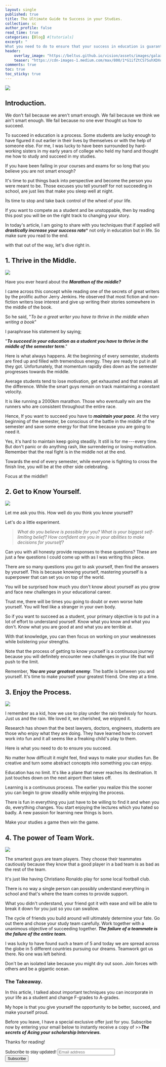 ```yaml
---
layout: single
published: true
title: The Ultimate Guide to Success in your Studies.
collection: sc
author_profile: false
read_time: true
categories: [Blog] #[tutorials]
excerpt: "
What you need to do to ensure that your success in education is guaranteed"
header:
    overlay_image: "https://beltus.github.io/vision/assets/images/galaxy.png"
    teaser: "https://cdn-images-1.medium.com/max/800/1*G1ifZtCS7SuhXDXoRNIUvA.jpeg"
comments: true
toc: true
toc_sticky: true
---
```



![](https://cdn-images-1.medium.com/max/800/1*G1ifZtCS7SuhXDXoRNIUvA.jpeg)

## Introduction.

We don't fail because we aren't smart enough. We fail because we think we ain't smart enough. We fail because no one ever thought us how to succeed.

To succeed in education is a process. Some students are lucky enough to have figured it out earlier in their lives by themselves or with the help of someone else. For me, I was lucky to have been surrounded by hard-working sisters in my early years of college who held my hand and thought me how to study and succeed in my studies.

If you have been failing in your courses and exams for so long that you believe you are not smart enough?

It's time to put things back into perspective and become the person you were meant to be. Those excuses you tell yourself for not succeeding in school, are just lies that make you sleep well at night.

İts time to stop and take back control of the wheel of your life.

If you want to compete as a student and be unstoppable, then by reading this post you will be on the right track to changing your story.


In today's article, I am going to share with you techniques that if applied will ***drastically increase your success rate**** not only in education but in life. So make sure you read to the end.

with that out of the way, let's dive right in.

## 1\. Thrive in the Middle.

![](https://cdn-images-1.medium.com/max/800/1*hgH07xbQAo7ZCpK6xEpkaw.jpeg)

Have you ever heard about the ***Marathon of the middle?***

I came across this concept while reading one of the secrets of great writers by the prolific author Jerry Jenkins. He observed that most fiction and non-fiction writers lose interest and give up writing their stories somewhere in the middle of the book.

So he said, "*To be a great writer you have to thrive in the middle when writing a book*"

I paraphrase his statement by saying;

"***To succeed in your education as a student you have to thrive in the middle of the semester term***."

Here is what always happens. At the beginning of every semester, students are fired up and filled with tremendous energy. They are ready to put in all they got. Unfortunately, that momentum rapidly dies down as the semester progresses towards the middle.

Average students tend to lose motivation, get exhausted and that makes all the difference. While the smart guys remain on track maintaining a constant velocity.

It is like running a 2000km marathon. Those who eventually win are the runners who are consistent throughout the entire race.

Hence, If you want to succeed you have to ***maintain your pace***. At the very beginning of the semester, be conscious of the battle in the middle of the semester and save some energy for that time because you are going to need it.

Yes, it's hard to maintain keep going steadily. It still is for me --- every time. But don't panic or do anything rash, like surrendering or losing motivation. Remember that the real fight is in the middle not at the end.

Towards the end of every semester, while everyone is fighting to cross the finish line, you will be at the other side celebrating.

Focus at the middle!!

## 2. Get to Know Yourself.

![](https://cdn-images-1.medium.com/max/800/1*8OqKgbmLz4JLaOr6EIABDw.jpeg)


Let me ask you this. How well do you think you know yourself?

Let's do a little experiment.

> *What do you believe is possible for you? What is your biggest self-limiting belief? How confident are you in your abilities to make decisions for yourself?*

Can you with all honesty provide responses to these questions? These are just a few questions I could come up with as I was writing this piece.

There are so many questions you got to ask yourself, then find the answers by yourself. This is because knowing yourself, mastering yourself is a superpower that can set you on top of the world.

You will be surprised how much you don't know about yourself as you grow and face new challenges in your educational career.

Trust me, there will be times you going to doubt or even worse hate yourself. You will feel like a stranger in your own body.

So if you want to succeed as a student, your primary objective is to put in a lot of effort to understand yourself. Know what you know and what you don't. Know what you are good at and what you are terrible at.

With that knowledge, you can then focus on working on your weaknesses while bolstering your strengths.

Note that the process of getting to know yourself is a continuous journey because you will definitely encounter new challenges in your life that will push to the limit.

Remember, ***You are your greatest enemy***. The battle is between you and yourself. It's time to make yourself your greatest friend. One step at a time.

## 3\. Enjoy the Process.

![](https://cdn-images-1.medium.com/max/800/1*nE2iQGo3fm-1yTVfXI5KiA.jpeg)

I remember as a kid, how we use to play under the rain tirelessly for hours. Just us and the rain. We loved it, we cherished, we enjoyed it.

Research has shown that the best lawyers, doctors, engineers, students are those who enjoy what they are doing. They have learned how to convert work into fun and it all seems like a freaking child's play to them.

Here is what you need to do to ensure you succeed.

No matter how difficult it might feel, find ways to make your studies fun. Be creative and turn some abstract concepts into something you can enjoy.

Education has no limit. It's like a plane that never reaches its destination. It just touches down on the next airport then takes off.

Learning is a continuous process. The earlier you realize this the sooner you can begin to grow steadily while enjoying the process.

There is fun in everything you just have to be willing to find it and when you do, everything changes. You start enjoying the lectures which you hated so badly. A new passion for learning new things is born.

Make your studies a game then win the game.

## 4\. The power of Team Work.

![](https://cdn-images-1.medium.com/max/800/1*k4A36vOktr3fh9tQIaHbSQ.jpeg)


The smartest guys are team players. They choose their teammates cautiously because they know that a good player in a bad team is as bad as the rest of the team.

It's just like having Christiano Ronaldo play for some local football club.

There is no way a single person can possibly understand everything in school and that's where the team comes to provide support.

What you didn't understand, your friend got it with ease and will be able to break it down for you just so you can swallow.

The cycle of friends you build around will ultimately determine your fate. Go out there and chose your study team carefully. Work together with a unanimous objective of succeeding together. ***The failure of a teammate is the failure of the entire team.***

I was lucky to have found such a team of 5 and today we are spread across the globe in 5 different countries pursuing our dreams. Teamwork got us there. No one was left behind.

Don't be an isolated lake because you might dry out soon. Join forces with others and be a gigantic ocean.

### **The Takeaway.**

In this article, I talked about important techniques you can incorporate in your life as a student and change F-grades to A-grades.

My hope is that you give yourself the opportunity to be better, succeed, and make yourself proud.

Before you leave, I have a special exclusive offer just for you. Subscribe now by entering your email below to instantly receive a copy of >>***The secrets of Acing your scholarship Interviews.***

Thanks for reading!


<!-- End of article template -->

<!-- Begin Mailchimp Signup Form -->
<link href="//cdn-images.mailchimp.com/embedcode/horizontal-slim-10_7.css" rel="stylesheet" type="text/css">
<style type="text/css">
	#mc_embed_signup{background:#fff; clear:left; font:14px Helvetica,Arial,sans-serif; width:100%;}
	/* Add your own Mailchimp form style overrides in your site stylesheet or in this style block.
	   We recommend moving this block and the preceding CSS link to the HEAD of your HTML file. */
</style>
<div id="mc_embed_signup">
<form action="https://github.us4.list-manage.com/subscribe/post?u=ca4847e09fa3eca66eff34e12&amp;id=cf9e9cda45" method="post" id="mc-embedded-subscribe-form" name="mc-embedded-subscribe-form" class="validate" target="_blank" novalidate>
    <div id="mc_embed_signup_scroll">
	<label for="mce-EMAIL">Subscribe to stay updated!</label>
	<input type="email" value="" name="EMAIL" class="email" id="mce-EMAIL" placeholder="Email address" required>
    <!-- real people should not fill this in and expect good things - do not remove this or risk form bot signups-->
    <div style="position: absolute; left: -5000px;" aria-hidden="true"><input type="text" name="b_ca4847e09fa3eca66eff34e12_cf9e9cda45" tabindex="-1" value=""></div>
    <div class="clear"><input type="submit" value="Subscribe" name="subscribe" id="mc-embedded-subscribe" class="button"></div>
    </div>
</form>
</div>

<!--End mc_embed_signup-->
<div class="fb-comments" data-href="https://beltus.github.io/vision/blog/quadruple-chances/" data-width="550" data-numposts="10"></div>
